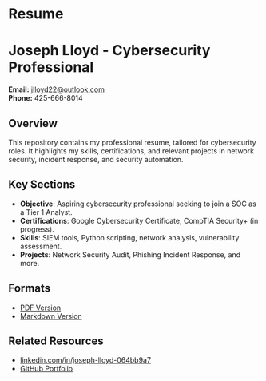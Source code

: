# Resume

# Joseph Lloyd - Cybersecurity Professional
**Email:** jlloyd22@outlook.com  
**Phone:** 425-666-8014

## Overview
This repository contains my professional resume, tailored for cybersecurity roles. It highlights my skills, certifications, and relevant projects in network security, incident response, and security automation.

## Key Sections
- **Objective**: Aspiring cybersecurity professional seeking to join a SOC as a Tier 1 Analyst.
- **Certifications**: Google Cybersecurity Certificate, CompTIA Security+ (in progress).
- **Skills**: SIEM tools, Python scripting, network analysis, vulnerability assessment.
- **Projects**: Network Security Audit, Phishing Incident Response, and more.

## Formats
- [PDF Version](<Add link>)
- [Markdown Version](<Add link>)

## Related Resources
- [linkedin.com/in/joseph-lloyd-064bb9a7](https://linkedin.com/in/joseph-lloyd-064bb9a7)
- [GitHub Portfolio](<Add link>)
